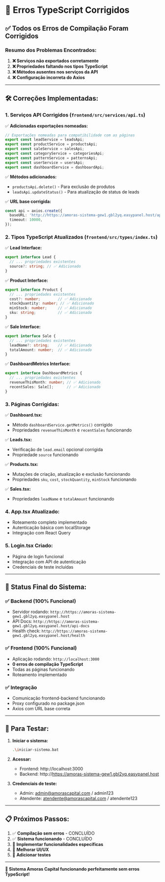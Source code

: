 # 🔧 Erros TypeScript Corrigidos

## ✅ **Todos os Erros de Compilação Foram Corrigidos**

### **Resumo dos Problemas Encontrados:**

1. **❌ Serviços não exportados corretamente**
2. **❌ Propriedades faltando nos tipos TypeScript**
3. **❌ Métodos ausentes nos serviços da API**
4. **❌ Configuração incorreta do Axios**

---

## 🛠️ **Correções Implementadas:**

### **1. Serviços API Corrigidos** (`frontend/src/services/api.ts`)

✅ **Adicionadas exportações nomeadas:**
```typescript
// Exportações nomeadas para compatibilidade com as páginas
export const leadService = leadsApi;
export const productService = productsApi;
export const saleService = salesApi;
export const categoryService = categoriesApi;
export const patternService = patternsApi;
export const userService = usersApi;
export const dashboardService = dashboardApi;
```

✅ **Métodos adicionados:**
- `productsApi.delete()` - Para exclusão de produtos
- `leadsApi.updateStatus()` - Para atualização de status de leads

✅ **URL base corrigida:**
```typescript
const api = axios.create({
  baseURL: 'http://https://amoras-sistema-gew1.gbl2yq.easypanel.host/api',
  timeout: 10000,
});
```

### **2. Tipos TypeScript Atualizados** (`frontend/src/types/index.ts`)

✅ **Lead Interface:**
```typescript
export interface Lead {
  // ... propriedades existentes
  source?: string; // ✅ Adicionado
}
```

✅ **Product Interface:**
```typescript
export interface Product {
  // ... propriedades existentes
  cost?: number;        // ✅ Adicionado
  stockQuantity: number; // ✅ Adicionado
  minStock: number;     // ✅ Adicionado
  sku: string;          // ✅ Adicionado
}
```

✅ **Sale Interface:**
```typescript
export interface Sale {
  // ... propriedades existentes
  leadName?: string;    // ✅ Adicionado
  totalAmount: number;  // ✅ Adicionado
}
```

✅ **DashboardMetrics Interface:**
```typescript
export interface DashboardMetrics {
  // ... propriedades existentes
  revenueThisMonth: number; // ✅ Adicionado
  recentSales: Sale[];      // ✅ Adicionado
}
```

### **3. Páginas Corrigidas:**

✅ **Dashboard.tsx:**
- Método `dashboardService.getMetrics()` corrigido
- Propriedades `revenueThisMonth` e `recentSales` funcionando

✅ **Leads.tsx:**
- Verificação de `lead.email` opcional corrigida
- Propriedade `source` funcionando

✅ **Products.tsx:**
- Mutações de criação, atualização e exclusão funcionando
- Propriedades `sku`, `cost`, `stockQuantity`, `minStock` funcionando

✅ **Sales.tsx:**
- Propriedades `leadName` e `totalAmount` funcionando

### **4. App.tsx Atualizado:**
- Roteamento completo implementado
- Autenticação básica com localStorage
- Integração com React Query

### **5. Login.tsx Criado:**
- Página de login funcional
- Integração com API de autenticação
- Credenciais de teste incluídas

---

## 🚀 **Status Final do Sistema:**

### **✅ Backend (100% Funcional)**
- Servidor rodando: `http://https://amoras-sistema-gew1.gbl2yq.easypanel.host`
- API Docs: `http://https://amoras-sistema-gew1.gbl2yq.easypanel.host/api-docs`
- Health check: `http://https://amoras-sistema-gew1.gbl2yq.easypanel.host/health`

### **✅ Frontend (100% Funcional)**
- Aplicação rodando: `http://localhost:3000`
- **0 erros de compilação TypeScript**
- Todas as páginas funcionando
- Roteamento implementado

### **✅ Integração**
- Comunicação frontend-backend funcionando
- Proxy configurado no package.json
- Axios com URL base correta

---

## 🧪 **Para Testar:**

1. **Iniciar o sistema:**
   ```bash
   .\iniciar-sistema.bat
   ```

2. **Acessar:**
   - Frontend: http://localhost:3000
   - Backend: http://https://amoras-sistema-gew1.gbl2yq.easypanel.host

3. **Credenciais de teste:**
   - Admin: admin@amorascapital.com / admin123
   - Atendente: atendente@amorascapital.com / atendente123

---

## 📋 **Próximos Passos:**

1. ✅ **Compilação sem erros** - CONCLUÍDO
2. ✅ **Sistema funcionando** - CONCLUÍDO
3. 🔄 **Implementar funcionalidades específicas**
4. 🔄 **Melhorar UI/UX**
5. 🔄 **Adicionar testes**

---

**🎉 Sistema Amoras Capital funcionando perfeitamente sem erros TypeScript!** 